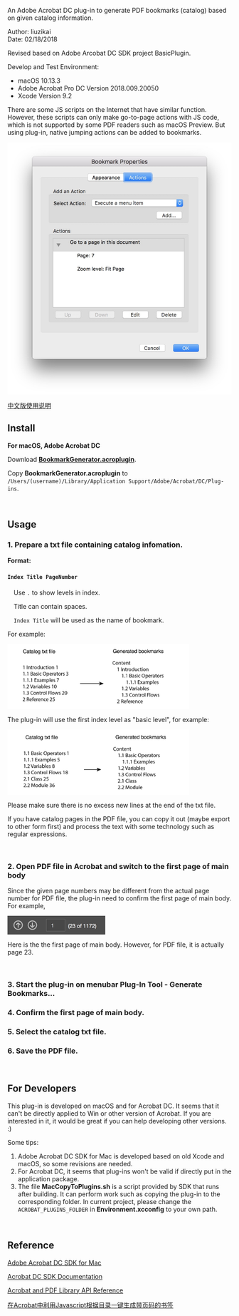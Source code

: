 An Adobe Acrobat DC plug-in to generate PDF bookmarks (catalog) based on given catalog information.  

Author: liuzikai  
Date: 02/18/2018  

Revised based on Adobe Arcobat DC SDK project BasicPlugin.  
 
Develop and Test Environment:   
* macOS 10.13.3
* Adobe Acrobat Pro DC Version 2018.009.20050
* Xcode Version 9.2
  
There are some JS scripts on the Internet that have similar function. However, these scripts can only make go-to-page actions with JS code, which is not supported by some PDF readers such as macOS Preview. But using plug-in, native jumping actions can be added to bookmarks.  

<img src="resources/C89E716F393116A6C7B229400693848A.jpg" width = "505" height = "566" align=center />

<br>

[中文版使用说明](https://liuzikai.github.io/Acrobat-Bookmark-Generator/)

Install
---
**For macOS, Adobe Acrobat DC**  

Download [**BookmarkGenerator.acroplugin**](https://github.com/liuzikai/Acrobat-PDF-Bookmark-Generator/releases).

Copy **BookmarkGenerator.acroplugin** to `/Users/(username)/Library/Application Support/Adobe/Acrobat/DC/Plug-ins`. 

<br> 

Usage
---
### 1. Prepare a txt file containing catalog infomation.  
**Format:**  

#### `Index Title PageNumber`  

&ensp;&ensp;Use `.` to show levels in index.  

&ensp;&ensp;Title can contain spaces.  

&ensp;&ensp;`Index Title` will be used as the name of bookmark. 


For example:  

<img src="resources/DD6CE512A2C20CC41BC820BA62FC5F96.png" width = "408" height = "147" align=center />
 
The plug-in will use the first index level as "basic level", for example:   

<img src="resources/1EFF63D43FDF3E8A273654DB6A6C5F92.png" width = "408" height = "147" align=center />
  
Please make sure there is no excess new lines at the end of the txt file.  
  
If you have catalog pages in the PDF file, you can copy it out (maybe export to other form first) and process the text with some technology such as regular expressions.  
  
<br>
  
### 2. Open PDF file in Acrobat and switch to the first page of main body  
Since the given page numbers may be different from the actual page number for PDF file, the plug-in need to confirm the first page of main body. For example,  

<img src="resources/442839AD4595D327A8B0C77B624345E5.jpg" width = "220" height = "42" align=center />

Here is the the first page of main body. However, for PDF file, it is actually page 23.

<br>

### 3. Start the plug-in on menubar Plug-In Tool - Generate Bookmarks...
### 4. Confirm the first page of main body.
### 5. Select the catalog txt file.
### 6. Save the PDF file.  

<br>

For Developers
---
This plug-in is developed on macOS and for Acrobat DC. It seems that it can't be directly applied to Win or other version of Acrobat. If you are interested in it, it would be great if you can help developing other versions. :) 

Some tips:  
1. Adobe Acrobat DC SDK for Mac is developed based on old Xcode and macOS, so some revisions are needed.
2. For Acrobat DC, it seems that plug-ins won't be valid if directly put in the application package.
3. The file **MacCopyToPlugins.sh** is a script provided by SDK that runs after building. It can perform work such as copying the plug-in to the corresponding folder. In current project, please change the `ACROBAT_PLUGINS_FOLDER` in **Environment.xcconfig** to your own path. 

<br>

Reference
---
[Adobe Acrobat DC SDK for Mac](https://www.adobe.com/devnet/acrobat.html)  

[Acrobat DC SDK Documentation](https://help.adobe.com/en_US/acrobat/acrobat_dc_sdk/2015/HTMLHelp/#t=Acro12_MasterBook%2FIntroduction_Help_TitlePage%2FAbout_This_Help.htm)  

[Acrobat and PDF Library API Reference](https://help.adobe.com/en_US/acrobat/acrobat_dc_sdk/2015/HTMLHelp/Acro12_MasterBook/API_References_SectionPage/API_References/Acrobat_API_Reference/index.html)  

[在Acrobat中利用Javascript根据目录一键生成带页码的书签](http://blog.51cto.com/2134255/641839)

